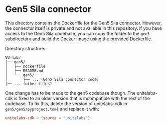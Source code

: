 # Gen5 Sila connector
This directory contains the Dockerfile for the Gen5 Sila connector. However, the connector itself is
private and not available in this repository. If you have access to the Gen5 Sila codebase, you can
copy the folder to the `gen5` subdirectory and build the Docker image using the provided Dockerfile.

Directory structure:
```
VU-lab/
├── gen5/
│   ├── Dockerfile
│   ├── README.md
│   └── gen5/
│       ├── ... (Gen5 Sila connector code)
|── ... (other files)
``` 

One change has to be made to the gen5 codebase though. The unitelabs-cdk is fixed to an older version that is incompatible
with the rest of the codebase. To fix this, delete the version of unitelabs-cdk in `gen5/gen5/pyproject.toml` and replace it with:

```toml
unitelabs-cdk = {source = "unitelabs"}
```